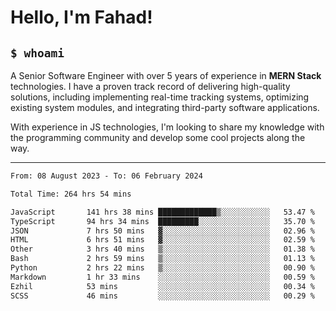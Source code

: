 <h1>Hello, I'm Fahad!</h1>

<h2><code>$ whoami</code></h2>

A Senior Software Engineer with over 5 years of experience in **MERN Stack** technologies. I have a proven track record of delivering high-quality solutions, including implementing real-time tracking systems, optimizing existing system modules, and integrating third-party software applications.

With experience in JS technologies, I'm looking to share my knowledge with the programming community and develop some cool projects along the way.

---

<!--START_SECTION:waka-->

```txt
From: 08 August 2023 - To: 06 February 2024

Total Time: 264 hrs 54 mins

JavaScript       141 hrs 38 mins █████████████▒░░░░░░░░░░░   53.47 %
TypeScript       94 hrs 34 mins  █████████░░░░░░░░░░░░░░░░   35.70 %
JSON             7 hrs 50 mins   ▓░░░░░░░░░░░░░░░░░░░░░░░░   02.96 %
HTML             6 hrs 51 mins   ▓░░░░░░░░░░░░░░░░░░░░░░░░   02.59 %
Other            3 hrs 40 mins   ▒░░░░░░░░░░░░░░░░░░░░░░░░   01.38 %
Bash             2 hrs 59 mins   ▒░░░░░░░░░░░░░░░░░░░░░░░░   01.13 %
Python           2 hrs 22 mins   ▒░░░░░░░░░░░░░░░░░░░░░░░░   00.90 %
Markdown         1 hr 33 mins    ░░░░░░░░░░░░░░░░░░░░░░░░░   00.59 %
Ezhil            53 mins         ░░░░░░░░░░░░░░░░░░░░░░░░░   00.34 %
SCSS             46 mins         ░░░░░░░░░░░░░░░░░░░░░░░░░   00.29 %
```

<!--END_SECTION:waka-->

<!--
**heyFahad/heyFahad** is a ✨ _special_ ✨ repository because its `README.md` (this file) appears on your GitHub profile.

Here are some ideas to get you started:

- 🔭 I’m currently working on ...
- 🌱 I’m currently learning ...
- 👯 I’m looking to collaborate on ...
- 🤔 I’m looking for help with ...
- 💬 Ask me about ...
- 📫 How to reach me: ...
- 😄 Pronouns: ...
- ⚡ Fun fact: ...
-->
